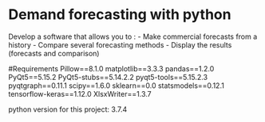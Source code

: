 # Demand forecasting with python
 Develop a software that allows you to : - Make commercial forecasts   from a history - Compare several forecasting methods - Display the   results (forecasts and comparison)
 
#Requirements 
Pillow==8.1.0
matplotlib==3.3.3
pandas==1.2.0
PyQt5==5.15.2
PyQt5-stubs==5.14.2.2
pyqt5-tools==5.15.2.3
pyqtgraph==0.11.1
scipy==1.6.0
sklearn==0.0
statsmodels==0.12.1
tensorflow-keras==1.12.0
XlsxWriter==1.3.7

python version for this project: 3.7.4
